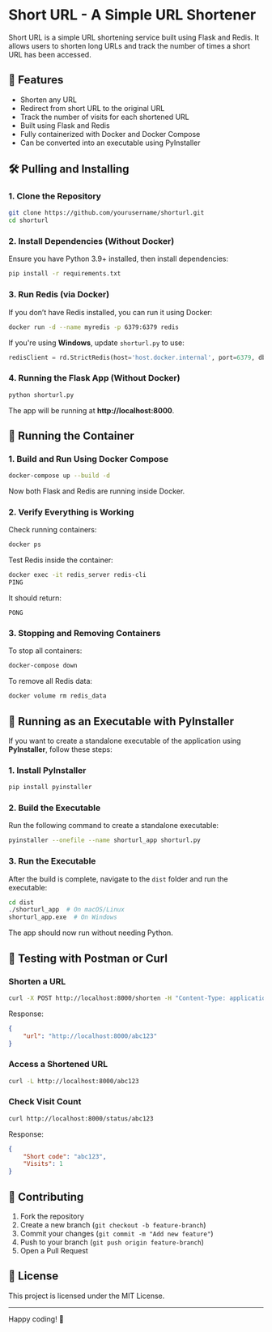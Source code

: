 # Short URL - A Simple URL Shortener

Short URL is a simple URL shortening service built using Flask and Redis. It allows users to shorten long URLs and track the number of times a short URL has been accessed.

## 🚀 Features
- Shorten any URL
- Redirect from short URL to the original URL
- Track the number of visits for each shortened URL
- Built using Flask and Redis
- Fully containerized with Docker and Docker Compose
- Can be converted into an executable using PyInstaller

## 🛠 Pulling and Installing
### **1. Clone the Repository**
```sh
git clone https://github.com/yourusername/shorturl.git
cd shorturl
```

### **2. Install Dependencies (Without Docker)**
Ensure you have Python 3.9+ installed, then install dependencies:
```sh
pip install -r requirements.txt
```

### **3. Run Redis (via Docker)**
If you don’t have Redis installed, you can run it using Docker:
```sh
docker run -d --name myredis -p 6379:6379 redis
```
If you're using **Windows**, update `shorturl.py` to use:
```python
redisClient = rd.StrictRedis(host='host.docker.internal', port=6379, db=0, decode_responses=True)
```

### **4. Running the Flask App (Without Docker)**
```sh
python shorturl.py
```
The app will be running at **http://localhost:8000**.

## 🐳 Running the Container
### **1. Build and Run Using Docker Compose**
```sh
docker-compose up --build -d
```
Now both Flask and Redis are running inside Docker.

### **2. Verify Everything is Working**
Check running containers:
```sh
docker ps
```
Test Redis inside the container:
```sh
docker exec -it redis_server redis-cli
PING
```
It should return:
```
PONG
```

### **3. Stopping and Removing Containers**
To stop all containers:
```sh
docker-compose down
```
To remove all Redis data:
```sh
docker volume rm redis_data
```

## 🐍 Running as an Executable with PyInstaller
If you want to create a standalone executable of the application using **PyInstaller**, follow these steps:

### **1. Install PyInstaller**
```sh
pip install pyinstaller
```

### **2. Build the Executable**
Run the following command to create a standalone executable:
```sh
pyinstaller --onefile --name shorturl_app shorturl.py
```

### **3. Run the Executable**
After the build is complete, navigate to the `dist` folder and run the executable:
```sh
cd dist
./shorturl_app  # On macOS/Linux
shorturl_app.exe  # On Windows
```
The app should now run without needing Python.

## 🧪 Testing with Postman or Curl
### **Shorten a URL**
```sh
curl -X POST http://localhost:8000/shorten -H "Content-Type: application/json" -d '{"url": "https://example.com"}'
```
Response:
```json
{
    "url": "http://localhost:8000/abc123"
}
```

### **Access a Shortened URL**
```sh
curl -L http://localhost:8000/abc123
```

### **Check Visit Count**
```sh
curl http://localhost:8000/status/abc123
```
Response:
```json
{
    "Short code": "abc123",
    "Visits": 1
}
```

## 🤝 Contributing
1. Fork the repository
2. Create a new branch (`git checkout -b feature-branch`)
3. Commit your changes (`git commit -m "Add new feature"`)
4. Push to your branch (`git push origin feature-branch`)
5. Open a Pull Request

## 📜 License
This project is licensed under the MIT License.

---

Happy coding! 🚀
